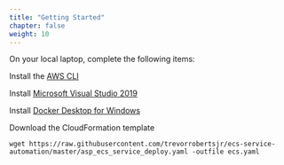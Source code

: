 ```yaml
---
title: "Getting Started"
chapter: false
weight: 10
---
```





On your local laptop, complete the following items:

Install the [AWS CLI](https://awscli.amazonaws.com/AWSCLIV2.msi)

Install [Microsoft Visual Studio 2019](https://visualstudio.microsoft.com/downloads/)

Install [Docker Desktop for Windows](https://hub.docker.com/editions/community/docker-ce-desktop-windows/)

Download the CloudFormation template


```
wget https://raw.githubusercontent.com/trevorrobertsjr/ecs-service-automation/master/asp_ecs_service_deploy.yaml -outfile ecs.yaml
```
